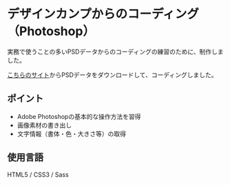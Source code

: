 # デザインカンプからのコーディング（Photoshop）

実務で使うことの多いPSDデータからのコーディングの練習のために、制作しました。

[こちらのサイト](https://webdesigner-go.com/template/psd-corporate/)からPSDデータをダウンロードして、コーディングしました。

## ポイント
- Adobe Photoshopの基本的な操作方法を習得
- 画像素材の書き出し
- 文字情報（書体・色・大きさ等）の取得

## 使用言語

HTML5 / CSS3 / Sass
